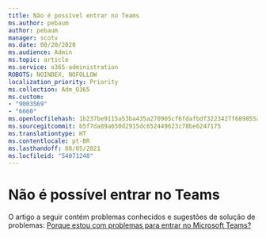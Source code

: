 ```yaml
---
title: Não é possível entrar no Teams
ms.author: pebaum
author: pebaum
manager: scotv
ms.date: 08/20/2020
ms.audience: Admin
ms.topic: article
ms.service: o365-administration
ROBOTS: NOINDEX, NOFOLLOW
localization_priority: Priority
ms.collection: Adm_O365
ms.custom:
- "9003569"
- "6660"
ms.openlocfilehash: 1b237be9115a53ba435a270905cf6fdafbdf3223427f689855aa9029be5a4bbc
ms.sourcegitcommit: b5f7da89a650d2915dc652449623c78be6247175
ms.translationtype: HT
ms.contentlocale: pt-BR
ms.lasthandoff: 08/05/2021
ms.locfileid: "54071248"
---
```

# <a name="cant-sign-in-to-teams"></a>Não é possível entrar no Teams

O artigo a seguir contém problemas conhecidos e sugestões de solução de problemas: [Porque estou com problemas para entrar no Microsoft Teams?](https://support.microsoft.com/office/a02f683b-61a3-4008-9447-ee60c5593b0f)
